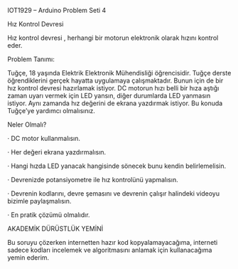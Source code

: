 IOT1929 – Arduino Problem Seti 4

Hız Kontrol Devresi

Hız kontrol devresi , herhangi bir motorun elektronik olarak hızını kontrol eder.

Problem Tanımı:

Tuğçe, 18 yaşında Elektrik Elektronik Mühendisliği öğrencisidir. Tuğçe derste öğrendiklerini gerçek hayatta uygulamaya çalışmaktadır. Bunun için de bir hız kontrol devresi hazırlamak istiyor. DC motorun hızı belli bir hıza aştığı zaman uyarı vermek için LED yansın, diğer durumlarda LED yanmasın istiyor. Aynı zamanda hız değerini de ekrana yazdırmak istiyor. Bu konuda Tuğçe’ye yardımcı olmalısınız.

Neler Olmalı?

· DC motor kullanmalısın.

· Her değeri ekrana yazdırmalısın.

· Hangi hızda LED yanacak hangisinde sönecek bunu kendin belirlemelisin.

· Devrenizde potansiyometre ile hız kontrolünü yapmalısın.

· Devrenin kodlarını, devre şemasını ve devrenin çalışır halindeki videoyu bizimle paylaşmalısın.

· En pratik çözümü olmalıdır.

AKADEMİK DÜRÜSTLÜK YEMİNİ 

Bu soruyu çözerken internetten hazır kod kopyalamayacağıma, interneti sadece kodları incelemek ve algoritmasını anlamak için kullanacağıma yemin ederim.
